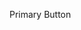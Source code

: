 <ComponentExample 
  title="Interactive Button Example" 
  code="<vwc-button variant='primary'>Primary Button</vwc-button>"
  :editable="true">
    <vwc-button variant="primary">Primary Button</vwc-button>
</ComponentExample>

<MarkdownImporter path="packages/components/button/README.md" />